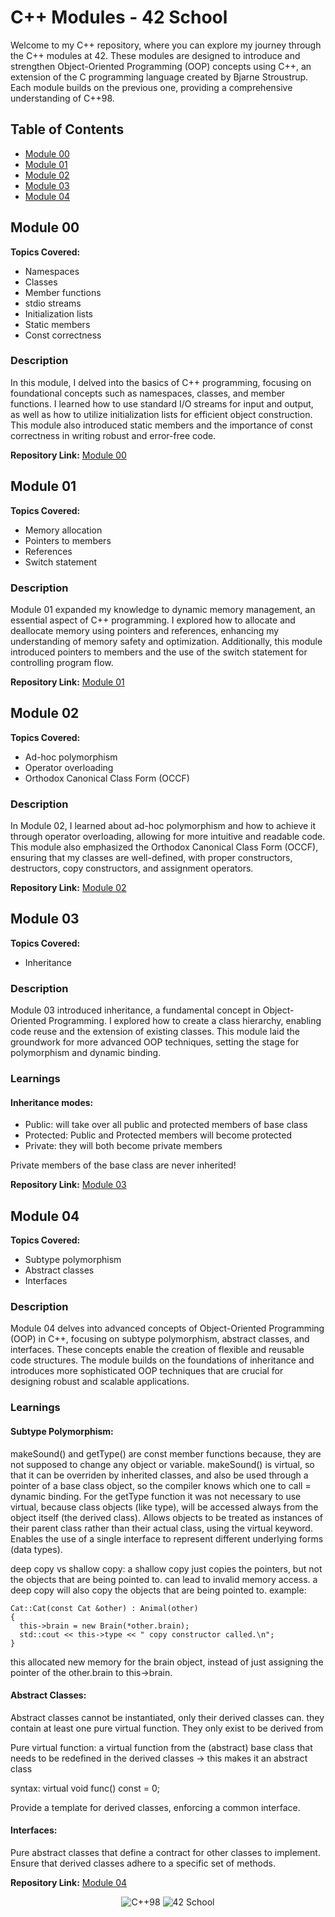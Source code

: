 # C++ Modules - 42 School

Welcome to my C++ repository, where you can explore my journey through the C++ modules at 42. These modules are designed to introduce and strengthen Object-Oriented Programming (OOP) concepts using C++, an extension of the C programming language created by Bjarne Stroustrup. Each module builds on the previous one, providing a comprehensive understanding of C++98.

## Table of Contents

- [Module 00](#module-00)
- [Module 01](#module-01)
- [Module 02](#module-02)
- [Module 03](#module-03)
- [Module 04](#module-04)

## Module 00

**Topics Covered:**
- Namespaces
- Classes
- Member functions
- stdio streams
- Initialization lists
- Static members
- Const correctness

### Description
In this module, I delved into the basics of C++ programming, focusing on foundational concepts such as namespaces, classes, and member functions. I learned how to use standard I/O streams for input and output, as well as how to utilize initialization lists for efficient object construction. This module also introduced static members and the importance of const correctness in writing robust and error-free code.

**Repository Link:** [Module 00](./module00)

## Module 01

**Topics Covered:**
- Memory allocation
- Pointers to members
- References
- Switch statement

### Description
Module 01 expanded my knowledge to dynamic memory management, an essential aspect of C++ programming. I explored how to allocate and deallocate memory using pointers and references, enhancing my understanding of memory safety and optimization. Additionally, this module introduced pointers to members and the use of the switch statement for controlling program flow.

**Repository Link:** [Module 01](./module01)

## Module 02

**Topics Covered:**
- Ad-hoc polymorphism
- Operator overloading
- Orthodox Canonical Class Form (OCCF)

### Description
In Module 02, I learned about ad-hoc polymorphism and how to achieve it through operator overloading, allowing for more intuitive and readable code. This module also emphasized the Orthodox Canonical Class Form (OCCF), ensuring that my classes are well-defined, with proper constructors, destructors, copy constructors, and assignment operators.

**Repository Link:** [Module 02](./module02)

## Module 03

**Topics Covered:**
- Inheritance

### Description
Module 03 introduced inheritance, a fundamental concept in Object-Oriented Programming. I explored how to create a class hierarchy, enabling code reuse and the extension of existing classes. This module laid the groundwork for more advanced OOP techniques, setting the stage for polymorphism and dynamic binding.

### Learnings

#### Inheritance modes:
  - Public: will take over all public and protected members of base class
  - Protected: Public and Protected members will become protected
  - Private: they will both become private members

Private members of the base class are never inherited!

**Repository Link:** [Module 03](./module03)

## Module 04

**Topics Covered:**
- Subtype polymorphism
- Abstract classes
- Interfaces

### Description
Module 04 delves into advanced concepts of Object-Oriented Programming (OOP) in C++, focusing on subtype polymorphism, abstract classes, and interfaces. These concepts enable the creation of flexible and reusable code structures. The module builds on the foundations of inheritance and introduces more sophisticated OOP techniques that are crucial for designing robust and scalable applications.

### Learnings
#### Subtype Polymorphism:
makeSound() and getType() are const member functions because,
they are not supposed to change any object or variable.
makeSound() is virtual, so that it can be overriden by inherited classes,
and also be used through a pointer of a base class object, so the compiler
knows which one to call = dynamic binding.
For the getType function it was not necessary to use virtual,
because class objects (like type), will be accessed always from the object itself
(the derived class).
Allows objects to be treated as instances of their parent class rather than their actual class, using the virtual keyword.
Enables the use of a single interface to represent different underlying forms (data types).

deep copy vs shallow copy:
  a shallow copy just copies the pointers, but not the objects that are being pointed to. can lead to invalid memory access. a deep copy will also copy the objects that are being pointed to.
  example:
  ```
  Cat::Cat(const Cat &other) : Animal(other)
  {
    this->brain = new Brain(*other.brain);
    std::cout << this->type << " copy constructor called.\n";
  }
  ```
  this allocated new memory for the brain object, instead of just assigning the pointer of the other.brain to this->brain.


#### Abstract Classes:
Abstract classes cannot be instantiated, only their derived classes can.
they contain at least one pure virtual function. They only exist to be derived from

Pure virtual function: a virtual function from the (abstract) base class that needs
to be redefined in the derived classes -> this makes it an abstract class

syntax: virtual void func() const = 0;

Provide a template for derived classes, enforcing a common interface.
#### Interfaces:
Pure abstract classes that define a contract for other classes to implement.
Ensure that derived classes adhere to a specific set of methods.

**Repository Link:** [Module 04](./module04)


<p align="center">
  <img src="https://img.shields.io/badge/C%2B%2B-98-blue" alt="C++98">
  <img src="https://img.shields.io/badge/42-School-blue" alt="42 School">
</p>
